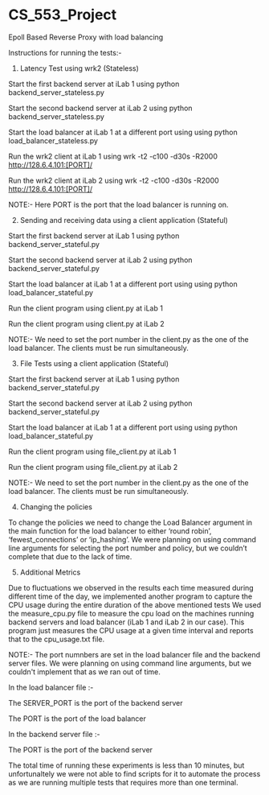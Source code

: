 # CS_553_Project
Epoll Based Reverse Proxy with load balancing

Instructions for running the tests:-

1) Latency Test using wrk2 (Stateless)

Start the first backend server at iLab 1 using python backend_server_stateless.py

Start the second backend server at iLab 2 using python backend_server_stateless.py

Start the load balancer at iLab 1 at a different port using using python load_balancer_stateless.py

Run the wrk2 client at iLab 1 using wrk -t2 -c100 -d30s -R2000 http://128.6.4.101:[PORT]/

Run the wrk2 client at iLab 2 using wrk -t2 -c100 -d30s -R2000 http://128.6.4.101:[PORT]/


NOTE:- Here PORT is the port that the load balancer is running on.


2) Sending and receiving data using a client application (Stateful)

Start the first backend server at iLab 1 using python backend_server_stateful.py

Start the second backend server at iLab 2 using python backend_server_stateful.py

Start the load balancer at iLab 1 at a different port using using python load_balancer_stateful.py

Run the client program using client.py at iLab 1 

Run the client program using client.py at iLab 2

NOTE:- We need to set the port number in the client.py as the one of the load balancer. The clients must be run simultaneously.


3) File Tests using a client application (Stateful)

Start the first backend server at iLab 1 using python backend_server_stateful.py

Start the second backend server at iLab 2 using python backend_server_stateful.py

Start the load balancer at iLab 1 at a different port using using python load_balancer_stateful.py

Run the client program using file_client.py at iLab 1 

Run the client program using file_client.py at iLab 2


NOTE:- We need to set the port number in the client.py as the one of the load balancer. The clients must be run simultaneously.


4) Changing the policies

To change the policies we need to change the Load Balancer argument in the main function for the load balancer to either ‘round robin’, ‘fewest_connections’ or ‘ip_hashing’. We were planning on using command line arguments for selecting the port number and policy, but we couldn’t complete that due to the lack of time.


5) Additional Metrics

Due to fluctuations we observed in the results each time measured during different time of the day, we implemented another program to capture the CPU usage during the entire duration of the above mentioned tests We used the measure_cpu.py file to measure the cpu load on the machines running backend servers and load balancer (iLab 1 and iLab 2 in our case). This program just measures the CPU usage at a given time interval and reports that to the cpu_usage.txt file.


NOTE:- The port numnbers are set in the load balancer file and the backend server files. We were planning on using command line arguments, but we couldn't implement that as we ran out of time.

In the load balancer file :-

The SERVER_PORT is the port of the backend server

The PORT is the port of the load balancer


In the backend server file :- 

The PORT is the port of the backend server

The total time of running these experiments is less than 10 minutes, but unfortunaltely we were not able to find scripts for it to automate the process as we are running multiple tests that requires more than one terminal.

